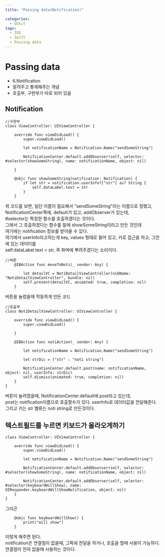 ```yaml
---
title: "Passing data(Notification)"

categories:
  - UIkit
tags:
  - IOS
  - Swift
  - Passing data
---
```

# Passing data
- 6.Notification
- 알려주고 통제해주는 개념
- 호출부, 구현부가 따로 되어 있음

## Notification
~~~
//구현부
class ViewController: UIViewController {

    override func viewDidLoad() {
        super.viewDidLoad()
        
        let notificationName = Notification.Name("sendSomeString")
        
        NotificationCenter.default.addObserver(self, selector: #selector(showSomeString), name: notificationName, object: nil)
        
    }
    
    @objc func showSomeString(notification: Notification) {
        if let str = notification.userInfo?["str"] as? String {
            self.dataLabel.text = str
        }
    }
~~~
위 코드를 보면, 일단 이름이 필요해서 "sendSomeString"라는 이름으로 정했고,  
NotificationCenter쪽에, default가 있고, addObserver가 있는데,  
#selector는 특정한 함수를 호출하겠다는 것이다.  
그래서 그 호출하겠다는 함수를 밑에 showSomeString이라고 만든 것인데  
여기에는 notification 정보를 받아올 수 있다.  
여기에서 userInfo라고하는게 key, values 형태로 들어 있고, 키로 접근을 하고, 그안에 있는 데이터를  
self.dataLabel.text = str, 즉 화며에 뿌려주겠다는 소리이다.  

~~~
//버튼
    @IBAction func moveToNoti(_ sender: Any) {
        
        let detailVC = NotiDetailViewController(nibName: "NotiDetailViewController", bundle: nil)
        self.present(detailVC, animated: true, completion: nil)
    }
~~~
버튼을 눌렀을때 작동하게 만든 코드  

~~~
//호출부
class NotiDetailViewController: UIViewController {

    override func viewDidLoad() {
        super.viewDidLoad()
        
    }

    @IBAction func notiAction(_ sender: Any) {
        
        let notificationName = Notification.Name("sendSomeString")
        
        let strDic = ["str" : "noti string"]
        
        NotificationCenter.default.post(name: notificationName, object: nil, userInfo: strDic)
        self.dismiss(animated: true, completion: nil)
    }
}
~~~
버튼이 눌려졌을때, NotificationCenter.default에 post라고 있는데,  
post는 notification이름으로 호출할수가 있다. userInfo로 데이터값을 전달해준다.  
그리고 키는 str 벨류는 noti string로 만든것이다.  

## 텍스트필드를 누르면 키보드가 올라오게하기  
~~~
class ViewController: UIViewController {

    override func viewDidLoad() {
        super.viewDidLoad()
        
        let notificationName = Notification.Name("sendSomeString")
        
        NotificationCenter.default.addObserver(self, selector: #selector(showSomeString), name: notificationName, object: nil)
        
        NotificationCenter.default.addObserver(self, selector: #selector(keyboardWillShow), name: UIResponder.keyboardWillShowNotification, object: nil)
    }
}
~~~
그리곤
~~~
    @objc func keyboardWillShow() {
        print("will show")
    }
~~~
이렇게 해주면 된다.  
notification은 연결점이 없을때, 그쪽에 전달을 하거나, 호출을 할때 사용이 가능하다.  
연결점이 전혀 없을때 사용하는 것이다.  